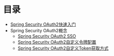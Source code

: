 # 目录
* [Spring Security OAuth2快速入门](https://mrbird.cc/Spring-Security-OAuth2-Guide.html)
* Spring Security OAuth2概念
  * [Spring Security OAuth2 SSO](https://mrbird.cc/Spring-Security-OAuth2-SSO.html)
  * [Spring Security OAuth2自定义令牌配置](https://mrbird.cc/Spring-Security-OAuth2-Token-Config.html)
  * [Spring Security OAuth2自定义Token获取方式](https://mrbird.cc/Spring-Security-OAuth2-Customize.html)

